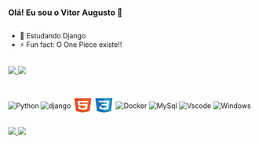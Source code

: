 ### Olá! Eu sou o Vitor Augusto 👋

##

- 🌱 Estudando Django
- ⚡ Fun fact: O One Piece existe!! 

##

 <div>
   <a href= "https://github.com/VitorARG">
   <img height="180em" src="https://github-readme-stats.vercel.app/api?username=VitorARG&show_icons=true&theme=radical">
  <img height="180em" src="https://github-readme-stats.vercel.app/api/top-langs/?username=VitorARG&layout=compact&theme=radical">
   </a>
 </div>

##

<div style="display: inline_block"><br>
<img align="center" alt="Python" height="30" width="40" src="https://cdn.jsdelivr.net/gh/devicons/devicon@latest/icons/python/python-original.svg">
<img align="center" alt="django" height="30" width="40" src="https://cdn.jsdelivr.net/gh/devicons/devicon@latest/icons/django/django-plain.svg">
<img align="center" alt="HTML" height="30" width="40" src="https://raw.githubusercontent.com/devicons/devicon/master/icons/html5/html5-original.svg">
<img align="center" alt="CSS" height="30" width="40" src="https://raw.githubusercontent.com/devicons/devicon/master/icons/css3/css3-original.svg">
<img align="center" alt="Docker" height="30" width="40"  src="https://cdn.jsdelivr.net/gh/devicons/devicon/icons/docker/docker-original-wordmark.svg" />     
<img align="center" alt="MySql" height="30" width="40" src="https://cdn.jsdelivr.net/gh/devicons/devicon/icons/mysql/mysql-original-wordmark.svg" />
<img align="center" alt="Vscode" height="30" width="40" src="https://cdn.jsdelivr.net/gh/devicons/devicon/icons/vscode/vscode-original-wordmark.svg" />
<img align="center" alt="Windows" height="30" width="40" src="https://cdn.jsdelivr.net/gh/devicons/devicon/icons/windows8/windows8-original.svg" />  
</div>

##

<div>
  <a href= "https://www.linkedin.com/in/vitor-genesio-98480b215/">
    <img src="https://img.shields.io/badge/LinkedIn-0077B5?style=for-the-badge&logo=linkedin&logoColor=white">
  </a>
  <a href="vitor.augusto.r.genesio@gmail.com">
    <img src="https://img.shields.io/badge/Gmail-D14836?style=for-the-badge&logo=gmail&logoColor=white">
  </a>
</div>
